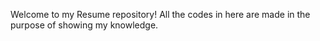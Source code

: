 Welcome to my Resume repository!
All the codes in here are made in the purpose of showing my knowledge.
